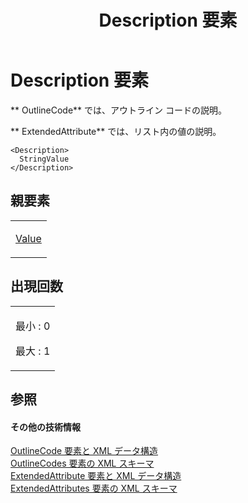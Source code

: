 ﻿---
title: Description 要素
TOCTitle: Description 要素
ms:assetid: 838c9400-b121-4ae4-b83a-12d51ec51b26
ms:mtpsurl: https://msdn.microsoft.com/ja-jp/library/Bb968567(v=office.12)
ms:contentKeyID: 16741101
ms.date: 06/30/2008
mtps_version: v=office.12
ms.translationtype: HT
---

# Description 要素

** OutlineCode** では、アウトライン コードの説明。

** ExtendedAttribute** では、リスト内の値の説明。

    <Description>
      StringValue
    </Description>

## 親要素

<table>
<colgroup>
<col style="width: 100%" />
</colgroup>
<tbody>
<tr class="odd">
<td><p><a href="value-element.md">Value</a></p></td>
</tr>
</tbody>
</table>


## 出現回数


<table>
<colgroup>
<col style="width: 100%" />
</colgroup>
<tbody>
<tr class="odd">
<td><p>最小 : 0</p>
<p>最大 : 1</p></td>
</tr>
</tbody>
</table>


## 参照

#### その他の技術情報

[OutlineCode 要素と XML データ構造](outlinecode-elements-and-xml-structure.md)  
[OutlineCodes 要素の XML スキーマ](xml-schema-for-the-outlinecodes-element.md)  
[ExtendedAttribute 要素と XML データ構造](extendedattribute-elements-and-xml-structure.md)  
[ExtendedAttributes 要素の XML スキーマ](xml-schema-for-the-extendedattributes-element.md)


